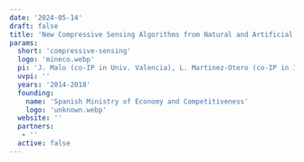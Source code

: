 ```yaml
---
date: '2024-05-14'
draft: false
title: 'New Compressive Sensing Algorithms from Natural and Artificial Brain Networks'
params:
  short: 'compressive-sensing'
  logo: 'mineco.webp'
  pi: 'J. Malo (co-IP in Univ. Valencia), L. Martinez-Otero (co-IP in Instit. Neurosci. CSIC)'
  uvpi: ''
  years: '2014-2018'
  founding: 
    name: 'Spanish Ministry of Economy and Competitiveness'
    logo: 'unknown.webp'
  website: ''
  partners: 
   - '' 
  active: false
---
```

